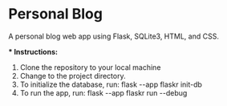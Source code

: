 # Personal Blog

A personal blog web app using Flask, SQLite3, HTML, and CSS.

__* Instructions:__
  1. Clone the repository to your local machine
  2. Change to the project directory.
  3. To initialize the database, run: flask --app flaskr init-db
  4. To run the app, run: flask --app flaskr run --debug
